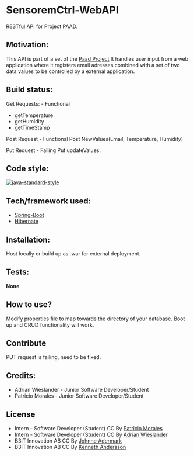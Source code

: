 # SensoremCtrl-WebAPI
RESTful API for Project PAAD.

## Motivation:
This API is part of a set of the [Paad Project](https://github.com/SensoremCtrl/paad)
It handles user input from a web application where it registers email adresses combined with a set of two data values to be controlled by
a external application. 

## Build status:
Get Requests: - Functional
* getTemperature
* getHumidity
* getTimeStamp

Post Request - Functional
Post NewValues(Email, Temperature, Humidity)

Put Request - Failing
Put updateValues. 

## Code style:
[![java-standard-style](https://img.shields.io/badge/code%20style-standard-brightgreen.svg?style=flat)](https://github.com/SensoremCtrl/SensoremCtrl-WebAPI)

## Tech/framework used:
- [Spring-Boot](https://projects.spring.io/spring-boot/)
- [Hibernate](http://hibernate.org/)

## Installation:
Host locally or build up as .war for external deployment.

## Tests:
<b>None</b>

## How to use?
Modify properties file to map towards the directory of your database.
Boot up and CRUD functionality will work.

## Contribute
PUT request is failing, need to be fixed.

## Credits:
* Adrian Wieslander - Junior Software Developer/Student
* Patricio Morales - Junior Software Developer/Student

## License
* Intern - Software Developer (Student) CC By [Patricio Morales](https://github.com/Patricio89)
* Intern - Software Developer (Student) CC By [Adrian Wieslander](https://github.com/AdrWie)
* B3IT Innovation AB CC By [Johnne Adermark]()
* B3IT Innovation AB CC By [Kenneth Andersson]()
